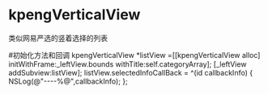 # kpengVerticalView
类似网易严选的竖着选择的列表

#初始化方法和回调
  kpengVerticalView *listView =[[kpengVerticalView alloc] initWithFrame:_leftView.bounds withTitle:self.categoryArray];
    [_leftView addSubview:listView];
    listView.selectedInfoCallBack = ^(id callbackInfo) {
        NSLog(@"----%@",callbackInfo);
    };
